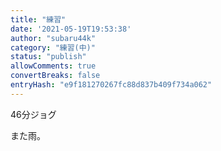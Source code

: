 ```yaml
---
title: "練習"
date: '2021-05-19T19:53:38'
author: "subaru44k"
category: "練習(中)"
status: "publish"
allowComments: true
convertBreaks: false
entryHash: "e9f181270267fc88d837b409f734a062"
---
```

46分ジョグ

また雨。
